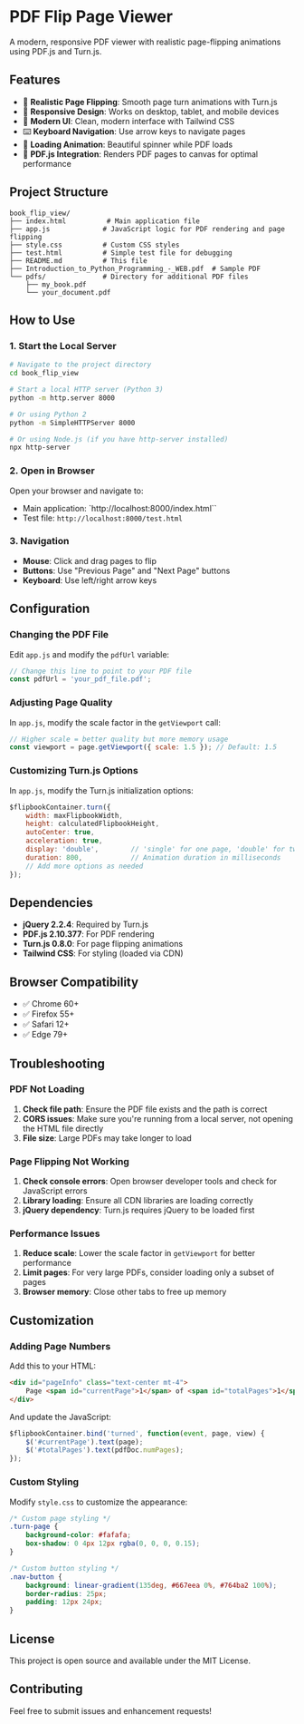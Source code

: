# PDF Flip Page Viewer

A modern, responsive PDF viewer with realistic page-flipping animations using PDF.js and Turn.js.

## Features

- 📖 **Realistic Page Flipping**: Smooth page turn animations with Turn.js
- 📱 **Responsive Design**: Works on desktop, tablet, and mobile devices
- 🎨 **Modern UI**: Clean, modern interface with Tailwind CSS
- ⌨️ **Keyboard Navigation**: Use arrow keys to navigate pages
- 🔄 **Loading Animation**: Beautiful spinner while PDF loads
- 📄 **PDF.js Integration**: Renders PDF pages to canvas for optimal performance

## Project Structure

```
book_flip_view/
├── index.html          # Main application file
├── app.js             # JavaScript logic for PDF rendering and page flipping
├── style.css          # Custom CSS styles
├── test.html          # Simple test file for debugging
├── README.md          # This file
├── Introduction_to_Python_Programming_-_WEB.pdf  # Sample PDF
└── pdfs/              # Directory for additional PDF files
    ├── my_book.pdf
    └── your_document.pdf
```

## How to Use

### 1. Start the Local Server

```bash
# Navigate to the project directory
cd book_flip_view

# Start a local HTTP server (Python 3)
python -m http.server 8000

# Or using Python 2
python -m SimpleHTTPServer 8000

# Or using Node.js (if you have http-server installed)
npx http-server
```

### 2. Open in Browser

Open your browser and navigate to:
- Main application: `http://localhost:8000/index.html``
- Test file: `http://localhost:8000/test.html`

### 3. Navigation

- **Mouse**: Click and drag pages to flip
- **Buttons**: Use "Previous Page" and "Next Page" buttons
- **Keyboard**: Use left/right arrow keys

## Configuration

### Changing the PDF File

Edit `app.js` and modify the `pdfUrl` variable:

```javascript
// Change this line to point to your PDF file
const pdfUrl = 'your_pdf_file.pdf';
```

### Adjusting Page Quality

In `app.js`, modify the scale factor in the `getViewport` call:

```javascript
// Higher scale = better quality but more memory usage
const viewport = page.getViewport({ scale: 1.5 }); // Default: 1.5
```

### Customizing Turn.js Options

In `app.js`, modify the Turn.js initialization options:

```javascript
$flipbookContainer.turn({
    width: maxFlipbookWidth,
    height: calculatedFlipbookHeight,
    autoCenter: true,
    acceleration: true,
    display: 'double',        // 'single' for one page, 'double' for two pages
    duration: 800,            // Animation duration in milliseconds
    // Add more options as needed
});
```

## Dependencies

- **jQuery 2.2.4**: Required by Turn.js
- **PDF.js 2.10.377**: For PDF rendering
- **Turn.js 0.8.0**: For page flipping animations
- **Tailwind CSS**: For styling (loaded via CDN)

## Browser Compatibility

- ✅ Chrome 60+
- ✅ Firefox 55+
- ✅ Safari 12+
- ✅ Edge 79+

## Troubleshooting

### PDF Not Loading

1. **Check file path**: Ensure the PDF file exists and the path is correct
2. **CORS issues**: Make sure you're running from a local server, not opening the HTML file directly
3. **File size**: Large PDFs may take longer to load

### Page Flipping Not Working

1. **Check console errors**: Open browser developer tools and check for JavaScript errors
2. **Library loading**: Ensure all CDN libraries are loading correctly
3. **jQuery dependency**: Turn.js requires jQuery to be loaded first

### Performance Issues

1. **Reduce scale**: Lower the scale factor in `getViewport` for better performance
2. **Limit pages**: For very large PDFs, consider loading only a subset of pages
3. **Browser memory**: Close other tabs to free up memory

## Customization

### Adding Page Numbers

Add this to your HTML:

```html
<div id="pageInfo" class="text-center mt-4">
    Page <span id="currentPage">1</span> of <span id="totalPages">1</span>
</div>
```

And update the JavaScript:

```javascript
$flipbookContainer.bind('turned', function(event, page, view) {
    $('#currentPage').text(page);
    $('#totalPages').text(pdfDoc.numPages);
});
```

### Custom Styling

Modify `style.css` to customize the appearance:

```css
/* Custom page styling */
.turn-page {
    background-color: #fafafa;
    box-shadow: 0 4px 12px rgba(0, 0, 0, 0.15);
}

/* Custom button styling */
.nav-button {
    background: linear-gradient(135deg, #667eea 0%, #764ba2 100%);
    border-radius: 25px;
    padding: 12px 24px;
}
```

## License

This project is open source and available under the MIT License.

## Contributing

Feel free to submit issues and enhancement requests! 